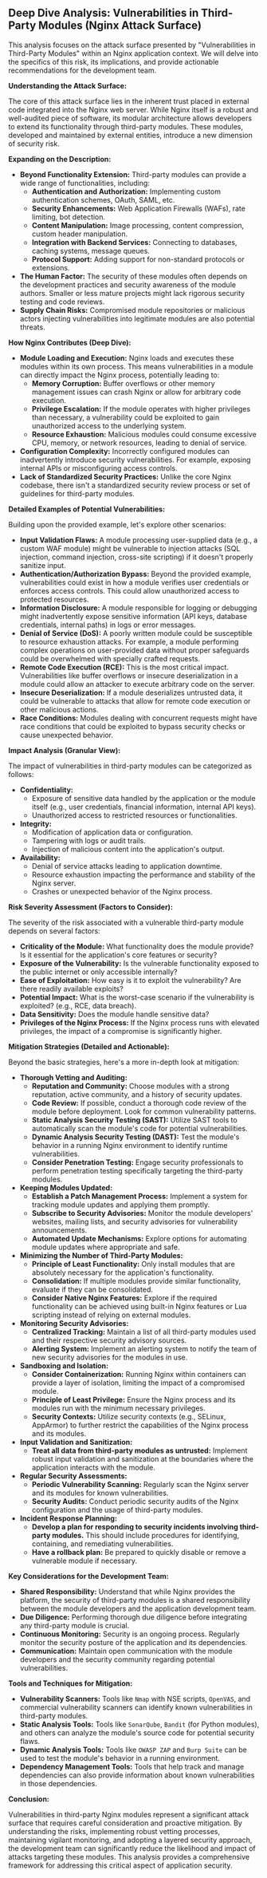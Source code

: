 ## Deep Dive Analysis: Vulnerabilities in Third-Party Modules (Nginx Attack Surface)

This analysis focuses on the attack surface presented by "Vulnerabilities in Third-Party Modules" within an Nginx application context. We will delve into the specifics of this risk, its implications, and provide actionable recommendations for the development team.

**Understanding the Attack Surface:**

The core of this attack surface lies in the inherent trust placed in external code integrated into the Nginx web server. While Nginx itself is a robust and well-audited piece of software, its modular architecture allows developers to extend its functionality through third-party modules. These modules, developed and maintained by external entities, introduce a new dimension of security risk.

**Expanding on the Description:**

* **Beyond Functionality Extension:** Third-party modules can provide a wide range of functionalities, including:
    * **Authentication and Authorization:** Implementing custom authentication schemes, OAuth, SAML, etc.
    * **Security Enhancements:** Web Application Firewalls (WAFs), rate limiting, bot detection.
    * **Content Manipulation:** Image processing, content compression, custom header manipulation.
    * **Integration with Backend Services:** Connecting to databases, caching systems, message queues.
    * **Protocol Support:** Adding support for non-standard protocols or extensions.
* **The Human Factor:** The security of these modules often depends on the development practices and security awareness of the module authors. Smaller or less mature projects might lack rigorous security testing and code reviews.
* **Supply Chain Risks:**  Compromised module repositories or malicious actors injecting vulnerabilities into legitimate modules are also potential threats.

**How Nginx Contributes (Deep Dive):**

* **Module Loading and Execution:** Nginx loads and executes these modules within its own process. This means vulnerabilities in a module can directly impact the Nginx process, potentially leading to:
    * **Memory Corruption:** Buffer overflows or other memory management issues can crash Nginx or allow for arbitrary code execution.
    * **Privilege Escalation:** If the module operates with higher privileges than necessary, a vulnerability could be exploited to gain unauthorized access to the underlying system.
    * **Resource Exhaustion:** Malicious modules could consume excessive CPU, memory, or network resources, leading to denial of service.
* **Configuration Complexity:**  Incorrectly configured modules can inadvertently introduce security vulnerabilities. For example, exposing internal APIs or misconfiguring access controls.
* **Lack of Standardized Security Practices:**  Unlike the core Nginx codebase, there isn't a standardized security review process or set of guidelines for third-party modules.

**Detailed Examples of Potential Vulnerabilities:**

Building upon the provided example, let's explore other scenarios:

* **Input Validation Flaws:** A module processing user-supplied data (e.g., a custom WAF module) might be vulnerable to injection attacks (SQL injection, command injection, cross-site scripting) if it doesn't properly sanitize input.
* **Authentication/Authorization Bypass:**  Beyond the provided example, vulnerabilities could exist in how a module verifies user credentials or enforces access controls. This could allow unauthorized access to protected resources.
* **Information Disclosure:** A module responsible for logging or debugging might inadvertently expose sensitive information (API keys, database credentials, internal paths) in logs or error messages.
* **Denial of Service (DoS):** A poorly written module could be susceptible to resource exhaustion attacks. For example, a module performing complex operations on user-provided data without proper safeguards could be overwhelmed with specially crafted requests.
* **Remote Code Execution (RCE):**  This is the most critical impact. Vulnerabilities like buffer overflows or insecure deserialization in a module could allow an attacker to execute arbitrary code on the server.
* **Insecure Deserialization:** If a module deserializes untrusted data, it could be vulnerable to attacks that allow for remote code execution or other malicious actions.
* **Race Conditions:** Modules dealing with concurrent requests might have race conditions that could be exploited to bypass security checks or cause unexpected behavior.

**Impact Analysis (Granular View):**

The impact of vulnerabilities in third-party modules can be categorized as follows:

* **Confidentiality:**
    * Exposure of sensitive data handled by the application or the module itself (e.g., user credentials, financial information, internal API keys).
    * Unauthorized access to restricted resources or functionalities.
* **Integrity:**
    * Modification of application data or configuration.
    * Tampering with logs or audit trails.
    * Injection of malicious content into the application's output.
* **Availability:**
    * Denial of service attacks leading to application downtime.
    * Resource exhaustion impacting the performance and stability of the Nginx server.
    * Crashes or unexpected behavior of the Nginx process.

**Risk Severity Assessment (Factors to Consider):**

The severity of the risk associated with a vulnerable third-party module depends on several factors:

* **Criticality of the Module:** What functionality does the module provide? Is it essential for the application's core features or security?
* **Exposure of the Vulnerability:** Is the vulnerable functionality exposed to the public internet or only accessible internally?
* **Ease of Exploitation:** How easy is it to exploit the vulnerability? Are there readily available exploits?
* **Potential Impact:** What is the worst-case scenario if the vulnerability is exploited? (e.g., RCE, data breach).
* **Data Sensitivity:** Does the module handle sensitive data?
* **Privileges of the Nginx Process:**  If the Nginx process runs with elevated privileges, the impact of a compromise is significantly higher.

**Mitigation Strategies (Detailed and Actionable):**

Beyond the basic strategies, here's a more in-depth look at mitigation:

* **Thorough Vetting and Auditing:**
    * **Reputation and Community:** Choose modules with a strong reputation, active community, and a history of security updates.
    * **Code Review:** If possible, conduct a thorough code review of the module before deployment. Look for common vulnerability patterns.
    * **Static Analysis Security Testing (SAST):** Utilize SAST tools to automatically scan the module's code for potential vulnerabilities.
    * **Dynamic Analysis Security Testing (DAST):** Test the module's behavior in a running Nginx environment to identify runtime vulnerabilities.
    * **Consider Penetration Testing:** Engage security professionals to perform penetration testing specifically targeting the third-party modules.
* **Keeping Modules Updated:**
    * **Establish a Patch Management Process:** Implement a system for tracking module updates and applying them promptly.
    * **Subscribe to Security Advisories:** Monitor the module developers' websites, mailing lists, and security advisories for vulnerability announcements.
    * **Automated Update Mechanisms:** Explore options for automating module updates where appropriate and safe.
* **Minimizing the Number of Third-Party Modules:**
    * **Principle of Least Functionality:** Only install modules that are absolutely necessary for the application's functionality.
    * **Consolidation:** If multiple modules provide similar functionality, evaluate if they can be consolidated.
    * **Consider Native Nginx Features:** Explore if the required functionality can be achieved using built-in Nginx features or Lua scripting instead of relying on external modules.
* **Monitoring Security Advisories:**
    * **Centralized Tracking:** Maintain a list of all third-party modules used and their respective security advisory sources.
    * **Alerting System:** Implement an alerting system to notify the team of new security advisories for the modules in use.
* **Sandboxing and Isolation:**
    * **Consider Containerization:** Running Nginx within containers can provide a layer of isolation, limiting the impact of a compromised module.
    * **Principle of Least Privilege:** Ensure the Nginx process and its modules run with the minimum necessary privileges.
    * **Security Contexts:** Utilize security contexts (e.g., SELinux, AppArmor) to further restrict the capabilities of the Nginx process and its modules.
* **Input Validation and Sanitization:**
    * **Treat all data from third-party modules as untrusted:** Implement robust input validation and sanitization at the boundaries where the application interacts with the module.
* **Regular Security Assessments:**
    * **Periodic Vulnerability Scanning:** Regularly scan the Nginx server and its modules for known vulnerabilities.
    * **Security Audits:** Conduct periodic security audits of the Nginx configuration and the usage of third-party modules.
* **Incident Response Planning:**
    * **Develop a plan for responding to security incidents involving third-party modules.** This should include procedures for identifying, containing, and remediating vulnerabilities.
    * **Have a rollback plan:** Be prepared to quickly disable or remove a vulnerable module if necessary.

**Key Considerations for the Development Team:**

* **Shared Responsibility:** Understand that while Nginx provides the platform, the security of third-party modules is a shared responsibility between the module developers and the application development team.
* **Due Diligence:**  Performing thorough due diligence before integrating any third-party module is crucial.
* **Continuous Monitoring:** Security is an ongoing process. Regularly monitor the security posture of the application and its dependencies.
* **Communication:** Maintain open communication with the module developers and the security community regarding potential vulnerabilities.

**Tools and Techniques for Mitigation:**

* **Vulnerability Scanners:** Tools like `Nmap` with NSE scripts, `OpenVAS`, and commercial vulnerability scanners can identify known vulnerabilities in third-party modules.
* **Static Analysis Tools:** Tools like `SonarQube`, `Bandit` (for Python modules), and others can analyze the module's source code for potential security flaws.
* **Dynamic Analysis Tools:** Tools like `OWASP ZAP` and `Burp Suite` can be used to test the module's behavior in a running environment.
* **Dependency Management Tools:** Tools that help track and manage dependencies can also provide information about known vulnerabilities in those dependencies.

**Conclusion:**

Vulnerabilities in third-party Nginx modules represent a significant attack surface that requires careful consideration and proactive mitigation. By understanding the risks, implementing robust vetting processes, maintaining vigilant monitoring, and adopting a layered security approach, the development team can significantly reduce the likelihood and impact of attacks targeting these modules. This analysis provides a comprehensive framework for addressing this critical aspect of application security.
